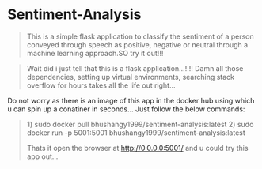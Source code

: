 # Sentiment-Analysis
<blockquote>
This is a simple flask application to classify the sentiment of a person conveyed through speech as positive, 
negative or neutral through a machine learning approach.SO try it out!!!
</blockquote>  
<blockquote>
Wait did i just tell that this is a flask application...!!!!
Damn all those dependencies, setting up virtual environments, searching stack overflow for hours takes all the life
out right...
</blockquote>
<p>
Do not worry as there is an image of this app in the docker hub using which u can spin up a conatiner in seconds...
Just follow the below commands:
</p>
<blockquote>
1) sudo docker pull bhushangy1999/sentiment-analysis:latest
2) sudo docker run -p 5001:5001 bhushangy1999/sentiment-analysis:latest

Thats it open the browser at http://0.0.0.0:5001/ and u could try this app out...
</blockquote>
